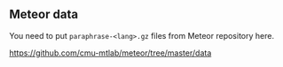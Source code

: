 Meteor data
--

You need to put `paraphrase-<lang>.gz` files from Meteor repository
here.

https://github.com/cmu-mtlab/meteor/tree/master/data

